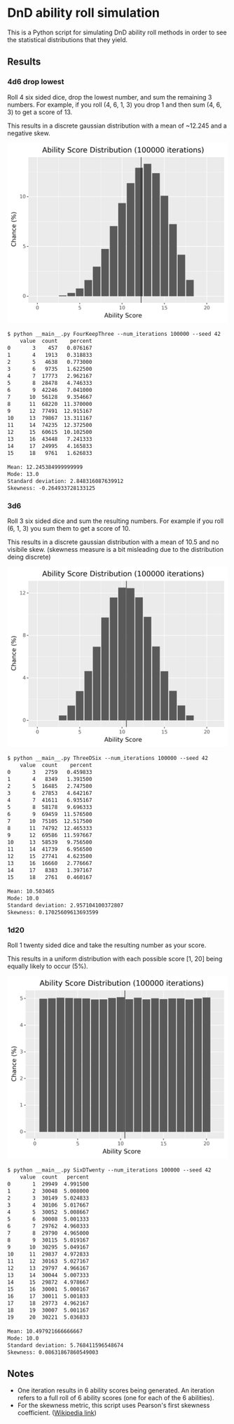 # DnD ability roll simulation
This is a Python script for simulating DnD ability roll methods in order to see the statistical distributions that they yield.

## Results
### 4d6 drop lowest
Roll 4 six sided dice, drop the lowest number, and sum the remaining 3 numbers. For example, if you roll (4, 6, 1, 3) you drop 1 and then sum (4, 6, 3) to get a score of 13.

This results in a discrete gaussian distribution with a mean of ~12.245 and a negative skew.

![](results/FourKeepThree.png)

```
$ python __main__.py FourKeepThree --num_iterations 100000 --seed 42
    value  count    percent
0       3    457   0.076167
1       4   1913   0.318833
2       5   4638   0.773000
3       6   9735   1.622500
4       7  17773   2.962167
5       8  28478   4.746333
6       9  42246   7.041000
7      10  56128   9.354667
8      11  68220  11.370000
9      12  77491  12.915167
10     13  79867  13.311167
11     14  74235  12.372500
12     15  60615  10.102500
13     16  43448   7.241333
14     17  24995   4.165833
15     18   9761   1.626833

Mean: 12.245384999999999
Mode: 13.0
Standard deviation: 2.848316087639912
Skewness: -0.264933728133125
```

### 3d6
Roll 3 six sided dice and sum the resulting numbers. For example if you roll (6, 1, 3) you sum them to get a score of 10.

This results in a discrete gaussian distribution with a mean of 10.5 and no visibile skew. (skewness measure is a bit misleading due to the distribution deing discrete)

![](results/ThreeDSix.png)

```
$ python __main__.py ThreeDSix --num_iterations 100000 --seed 42    
    value  count    percent
0       3   2759   0.459833
1       4   8349   1.391500
2       5  16485   2.747500
3       6  27853   4.642167
4       7  41611   6.935167
5       8  58178   9.696333
6       9  69459  11.576500
7      10  75105  12.517500
8      11  74792  12.465333
9      12  69586  11.597667
10     13  58539   9.756500
11     14  41739   6.956500
12     15  27741   4.623500
13     16  16660   2.776667
14     17   8383   1.397167
15     18   2761   0.460167

Mean: 10.503465
Mode: 10.0
Standard deviation: 2.957104100372807
Skewness: 0.17025609613693599
```

### 1d20
Roll 1 twenty sided dice and take the resulting number as your score.

This results in a uniform distribution with each possible score [1, 20] being equally likely to occur (5%).

![](results/SixDTwenty.png)

```
$ python __main__.py SixDTwenty --num_iterations 100000 --seed 42
    value  count   percent
0       1  29949  4.991500
1       2  30048  5.008000
2       3  30149  5.024833
3       4  30106  5.017667
4       5  30052  5.008667
5       6  30008  5.001333
6       7  29762  4.960333
7       8  29790  4.965000
8       9  30115  5.019167
9      10  30295  5.049167
10     11  29837  4.972833
11     12  30163  5.027167
12     13  29797  4.966167
13     14  30044  5.007333
14     15  29872  4.978667
15     16  30001  5.000167
16     17  30011  5.001833
17     18  29773  4.962167
18     19  30007  5.001167
19     20  30221  5.036833

Mean: 10.497921666666667
Mode: 10.0
Standard deviation: 5.768411596548674
Skewness: 0.08631867860549003
```

## Notes
* One iteration results in 6 ability scores being generated. An iteration refers to a full roll of 6 ability scores (one for each of the 6 abilities).
* For the skewness metric, this script uses Pearson's first skewness coefficient. ([Wikipedia link](https://en.wikipedia.org/wiki/Skewness#Pearson's_first_skewness_coefficient_(mode_skewness)))